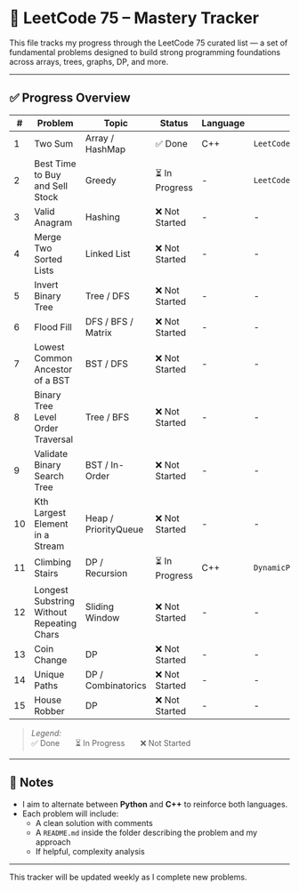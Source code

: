 # 📘 LeetCode 75 – Mastery Tracker

This file tracks my progress through the LeetCode 75 curated list — a set of fundamental problems designed to build strong programming foundations across arrays, trees, graphs, DP, and more.

---

## ✅ Progress Overview

| #  | Problem                                     | Topic               | Status         | Language | Folder Path                           |
|----|---------------------------------------------|----------------------|----------------|----------|----------------------------------------|
| 1  | Two Sum                                     | Array / HashMap      | ✅ Done         | C++      | `LeetCode/01_two_sum/`                 |
| 2  | Best Time to Buy and Sell Stock             | Greedy               | ⏳ In Progress  | -        | `LeetCode/02_best_time_to_buy/`       |
| 3  | Valid Anagram                               | Hashing              | ❌ Not Started  | -        | -                                      |
| 4  | Merge Two Sorted Lists                      | Linked List          | ❌ Not Started  | -        | -                                      |
| 5  | Invert Binary Tree                          | Tree / DFS           | ❌ Not Started  | -        | -                                      |
| 6  | Flood Fill                                  | DFS / BFS / Matrix   | ❌ Not Started  | -        | -                                      |
| 7  | Lowest Common Ancestor of a BST             | BST / DFS            | ❌ Not Started  | -        | -                                      |
| 8  | Binary Tree Level Order Traversal           | Tree / BFS           | ❌ Not Started  | -        | -                                      |
| 9  | Validate Binary Search Tree                 | BST / In-Order       | ❌ Not Started  | -        | -                                      |
| 10 | Kth Largest Element in a Stream             | Heap / PriorityQueue | ❌ Not Started  | -        | -                                      |
| 11 | Climbing Stairs                             | DP / Recursion       | ⏳ In Progress  | C++      | `DynamicProgramming/01_climbing_stairs/` |
| 12 | Longest Substring Without Repeating Chars   | Sliding Window       | ❌ Not Started  | -        | -                                      |
| 13 | Coin Change                                 | DP                   | ❌ Not Started  | -        | -                                      |
| 14 | Unique Paths                                | DP / Combinatorics   | ❌ Not Started  | -        | -                                      |
| 15 | House Robber                                | DP                   | ❌ Not Started  | -        | -                                      |

> *Legend:*  
> ✅ Done  ⏳ In Progress  ❌ Not Started

---

## 📌 Notes

- I aim to alternate between **Python** and **C++** to reinforce both languages.
- Each problem will include:
  - A clean solution with comments
  - A `README.md` inside the folder describing the problem and my approach
  - If helpful, complexity analysis

---

This tracker will be updated weekly as I complete new problems.
